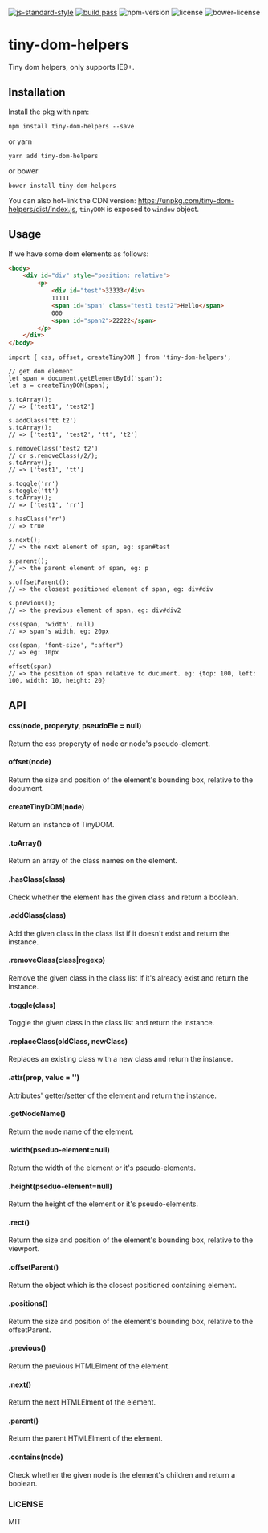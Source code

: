 [![js-standard-style](https://img.shields.io/badge/code%20style-standard-brightgreen.svg)](http://standardjs.com) [![build pass](https://api.travis-ci.org/dwqs/tiny-dom-helpers.svg?branch=master)](https://travis-ci.org/dwqs/tiny-dom-helpers) ![npm-version](https://img.shields.io/npm/v/tiny-dom-helpers.svg) ![license](https://img.shields.io/npm/l/tiny-dom-helpers.svg) ![bower-license](https://img.shields.io/bower/l/tiny-dom-helpers.svg)

# tiny-dom-helpers
Tiny dom helpers, only supports IE9+.

## Installation
Install the pkg with npm:
```
npm install tiny-dom-helpers --save
```
or yarn
```
yarn add tiny-dom-helpers
```
or bower
```
bower install tiny-dom-helpers
```
You can also hot-link the CDN version: https://unpkg.com/tiny-dom-helpers/dist/index.js, `tinyDOM` is exposed to `window` object.

## Usage
If we have some dom elements as follows:

```html
<body>
    <div id="div" style="position: relative">
        <p>
            <div id="test">33333</div>
            11111
            <span id='span' class="test1 test2">Hello</span> 
            000
            <span id="span2">22222</span>    
        </p>    
    </div> 
</body>    
```

```
import { css, offset, createTinyDOM } from 'tiny-dom-helpers';

// get dom element
let span = document.getElementById('span');
let s = createTinyDOM(span);

s.toArray(); 
// => ['test1', 'test2']

s.addClass('tt t2')
s.toArray(); 
// => ['test1', 'test2', 'tt', 't2']

s.removeClass('test2 t2')
// or s.removeClass(/2/);
s.toArray(); 
// => ['test1', 'tt']

s.toggle('rr')
s.toggle('tt')
s.toArray(); 
// => ['test1', 'rr']

s.hasClass('rr')
// => true

s.next();
// => the next element of span, eg: span#test

s.parent();
// => the parent element of span, eg: p

s.offsetParent();
// => the closest positioned element of span, eg: div#div

s.previous();
// => the previous element of span, eg: div#div2

css(span, 'width', null)
// => span's width, eg: 20px

css(span, 'font-size', ":after")
// => eg: 10px

offset(span)
// => the position of span relative to ducument. eg: {top: 100, left: 100, width: 10, height: 20}
```

## API
#### css(node, properyty, pseudoEle = null)
Return the css properyty of node or node's pseudo-element.

#### offset(node)
Return the size and position of the element's bounding box, relative to the document.

#### createTinyDOM(node)
Return an instance of TinyDOM.

#### .toArray()
Return an array of the class names on the element.

#### .hasClass(class)
Check whether the element has the given class and return a boolean.

#### .addClass(class)
Add the given class in the class list if it doesn't exist and return the instance. 

#### .removeClass(class|regexp)
Remove the given class in the class list if it's already exist and return the instance.

#### .toggle(class)
Toggle the given class in the class list and return the instance.

#### .replaceClass(oldClass, newClass)
Replaces an existing class with a new class and return the instance.

#### .attr(prop, value = '')
Attributes' getter/setter of the element and return the instance. 

#### .getNodeName()
Return the node name of the element.

#### .width(pseduo-element=null)
Return the width of the element or it's pseudo-elements.

#### .height(pseduo-element=null)
Return the height of the element or it's pseudo-elements.

#### .rect()
Return the size and position of the element's bounding box, relative to the viewport.

#### .offsetParent()
Return the object which is the closest positioned containing element.

#### .positions()
Return the size and position of the element's bounding box, relative to the offsetParent.

#### .previous()
Return the previous HTMLElment of the element.

#### .next()
Return the next HTMLElment of the element.

#### .parent()
Return the parent HTMLElment of the element.

#### .contains(node)
Check whether the given node is the element's children and return a boolean.

### LICENSE
MIT
